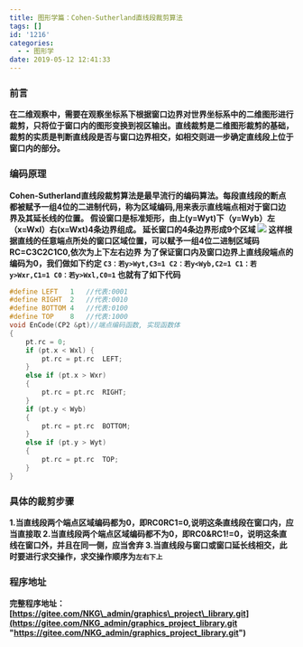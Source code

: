 ```yaml
---
title: 图形学篇：Cohen-Sutherland直线段裁剪算法
tags: []
id: '1216'
categories:
  - - 图形学
date: 2019-05-12 12:41:33
---
```


<meta name="referrer" content="no-referrer" />



### 前言

**在二维观察中，需要在观察坐标系下根据窗口边界对世界坐标系中的二维图形进行裁剪，只将位于窗口内的图形变换到视区输出。直线裁剪是二维图形裁剪的基础，裁剪的实质是判断直线段是否与窗口边界相交，如相交则进一步确定直线段上位于窗口内的部分。**

### 编码原理

**Cohen-Sutherland直线段裁剪算法是最早流行的编码算法。每段直线段的断点都被赋予一组4位的二进制代码，称为区域编码,用来表示直线端点相对于窗口边界及其延长线的位置。 假设窗口是标准矩形，由上(y=Wyt)下（y=Wyb）左（x=Wxl）右(x=Wxt)4条边界组成。 延长窗口的4条边界形成9个区域 ![](https://myfirstblog.oss-cn-hangzhou.aliyuncs.com/2019/05/QQ截图20190512114537.png) 这样根据直线的任意端点所处的窗口区域位置，可以赋予一组4位二进制区域码RC=C3C2C1C0,依次为上下左右边界 为了保证窗口内及窗口边界上直线段端点的编码为0，我们做如下约定 `C3：若y>Wyt,C3=1 C2：若y<Wyb,C2=1 C1：若y>Wxr,C1=1 C0：若y>Wxl,C0=1` 也就有了如下代码**

```cpp
#define LEFT   1   //代表:0001
#define RIGHT  2   //代表:0010
#define BOTTOM 4   //代表:0100
#define TOP    8   //代表:1000
void EnCode(CP2 &pt)//端点编码函数, 实现函数体
{
    pt.rc = 0;
    if (pt.x < Wxl) {
        pt.rc = pt.rc  LEFT;
    }
    else if (pt.x > Wxr)
    {
        pt.rc = pt.rc  RIGHT;
    }
    if (pt.y < Wyb)
    {
        pt.rc = pt.rc  BOTTOM;
    }
    else if (pt.y > Wyt)
    {
        pt.rc = pt.rc  TOP;
    }
}
```

### 具体的裁剪步骤

**1.当直线段两个端点区域编码都为0，即RC0RC1=0,说明这条直线段在窗口内，应当直接取 2.当直线段两个端点区域编码都不为0，即RC0&RC1!=0，说明这条直线在窗口外，并且在同一侧，应当舍弃 3.当直线段与窗口或窗口延长线相交，此时要进行求交操作，求交操作顺序为`左右下上`**

### 程序地址

**完整程序地址：[https://gitee.com/NKG\_admin/graphics\_project\_library.git](https://gitee.com/NKG_admin/graphics_project_library.git "https://gitee.com/NKG_admin/graphics_project_library.git")**